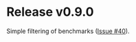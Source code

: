 # Release v0.9.0

Simple filtering of benchmarks ([Issue #40](https://gitlab.com/MusicScience37Projects/utility-libraries/cpp-stat-bench/-/issues/40)).
